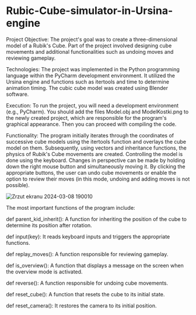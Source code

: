 # Rubic-Cube-simulator-in-Ursina-engine

Project Objective:
The project's goal was to create a three-dimensional model of a Rubik's Cube. Part of the project involved designing cube movements and additional functionalities such as undoing moves and reviewing gameplay.

Technologies:
The project was implemented in the Python programming language within the PyCharm development environment. It utilized the Ursina engine and functions such as itertools and time to determine animation timing. The cubic cube model was created using Blender software.

Execution:
To run the project, you will need a development environment (e.g., PyCharm). You should add the files Model.obj and ModelKostki.png to the newly created project, which are responsible for the program's graphical appearance. Then you can proceed with compiling the code.

Functionality:
The program initially iterates through the coordinates of successive cube models using the itertools function and overlays the cube model on them. Subsequently, using vectors and inheritance functions, the physics of Rubik's Cube movements are created. Controlling the model is done using the keyboard. Changes in perspective can be made by holding down the right mouse button and simultaneously moving it. By clicking the appropriate buttons, the user can undo cube movements or enable the option to review their moves (in this mode, undoing and adding moves is not possible).


![Zrzut ekranu 2024-03-08 190010](https://github.com/kacdro/Rubic-Cube-simulator-in-Ursina-engine/assets/100469610/5f267ae4-5ac1-42ce-ae35-4ff1dd82c413)



The most important functions of the program include:

def parent_kid_inherit(): A function for inheriting the position of the cube to determine its position after rotation.

def input(key): It reads keyboard inputs and triggers the appropriate functions.

def replay_moves(): A function responsible for reviewing gameplay.

def is_overview(): A function that displays a message on the screen when the overview mode is activated.

def reverse(): A function responsible for undoing cube movements.

def reset_cube(): A function that resets the cube to its initial state.

def reset_camera(): It restores the camera to its initial position.

